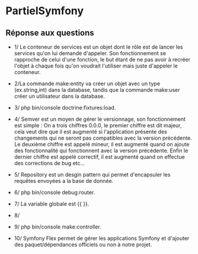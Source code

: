 # PartielSymfony
## Réponse aux questions
- 1/ Le conteneur de services est un objet dont le rôle est de lancer les services qu'on lui demande d'appeler. Son fonctionnement se rapproche de celui d'une fonction, le but étant de ne pas avoir à recréer l'objet à chaque fois qu'on voudrait l'utiliser mais juste d'appeler le conteneur.

- 2/La commande make:entity va créer un objet avec un type (ex.string,int) dans la database, tandis que la commande make:user créer un utilisateur dans la database.

- 3/ php bin/console doctrine:fixtures:load.

- 4/ Semver est un moyen de gérer le versionnage, son fonctionnement est simple : On a trois chiffres 0.0.0, le premier chiffre est dit majeur, cela veut dire que il est augmenté si l'application présente des changements qui ne seront pas compatibles avec la version précédente. Le deuxième chiffre est appelé mineur, il est augmenté quand on ajoute des fonctionnalité qui fonctionnent avec la version précédente. Enfin le dernier chiffre est appelé correctif, il est augmenté quand on effectue des corrections de bug etc...

- 5/ Repository est un desgin pattern qui permet d'encapsuler les requêtes envoyées a la base de donnée.

- 6/ php bin/console debug:router.

- 7/ La variable globale est {{ }}.

- 8/ 

- 9/ php bin/console make:controller.

- 10/ Symfony Flex permet de gérer les applications Symfony et d'ajouter des paquet/dépendances officiels ou non à notre projet.
